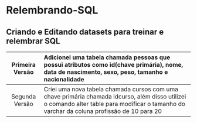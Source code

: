 # Relembrando-SQL
Criando e Editando datasets para treinar e relembrar SQL
---

|Primeira Versão| Adicionei uma tabela chamada pessoas que possui atributos como id(chave primária), nome, data de nascimento, sexo, peso, tamanho e nacionalidade|
|:---:|:---|
|Segunda Versão| Criei uma nova tabela chamada cursos com uma chave primária chamada idcurso, além disso utilizei o comando alter table para modificar o tamanho do varchar da coluna profissão de 10 para 20|
